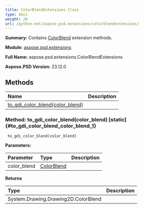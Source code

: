 ```yaml
---
title: ColorBlendExtensions Class
type: docs
weight: 20
url: /python-net/aspose.psd.extensions/colorblendextensions/
---
```


**Summary:** Contains [ColorBlend](/psd/python-net/aspose.psd/colorblend/) extension methods.

**Module:** [aspose.psd.extensions](/psd/python-net/aspose.psd.extensions/)

**Full Name:** aspose.psd.extensions.ColorBlendExtensions

**Aspose.PSD Version:** 23.12.0

## **Methods**
| **Name** | **Description** |
| :- | :- |
| [to_gdi_color_blend(color_blend)](#to_gdi_color_blend_color_blend_1) |    |


### Method: to_gdi_color_blend(color_blend)  [static] {#to_gdi_color_blend_color_blend_1}


```
 to_gdi_color_blend(color_blend) 
```

  

**Parameters:**

| Parameter | Type | Description |
| :- | :- | :- |
| color_blend | [ColorBlend](/psd/python-net/aspose.psd/colorblend) |  |

**Returns**

| Type | Description |
| :- | :- |
| System.Drawing.Drawing2D.ColorBlend |  |


